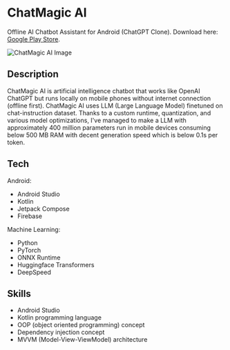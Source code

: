 # ChatMagic AI

Offline AI Chatbot Assistant for Android (ChatGPT Clone). Download here: [Google Play Store](https://play.google.com/store/apps/details?id=dev.bytebooster.chatmagicai).

![ChatMagic AI Image](https://i.ibb.co/jrGzSwP/Chat-Magic-AI-3.png)


## Description

ChatMagic AI is artificial intelligence chatbot that works like OpenAI ChatGPT but runs locally on mobile phones without internet connection (offline first). ChatMagic AI uses LLM (Large Language Model) finetuned on chat-instruction dataset. Thanks to a custom runtime, quantization, and various model optimizations, I've managed to make a LLM with approximately 400 million parameters run in mobile devices consuming below 500 MB RAM with decent generation speed which is below 0.1s per token.

## Tech

Android:
- Android Studio
- Kotlin
- Jetpack Compose
- Firebase

Machine Learning:
- Python
- PyTorch
- ONNX Runtime
- Huggingface Transformers
- DeepSpeed

## Skills

- Android Studio
- Kotlin programming language
- OOP (object oriented programming) concept
- Dependency injection concept
- MVVM (Model-View-ViewModel) architecture
